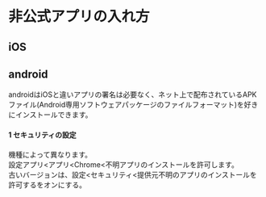 # 非公式アプリの入れ方
## iOS
## android
androidはiOSと違いアプリの署名は必要なく、ネット上で配布されているAPKファイル(Android専用ソフトウェアパッケージのファイルフォーマット)を好きにインストールできます。
#### 1 セキュリティの設定
機種によって異なります。  
設定アプリ<アプリ<Chrome<不明アプリのインストールを許可します。  
古いバージョンは、設定<セキュリティ<提供元不明のアプリのインストールを許可するをオンにする。
